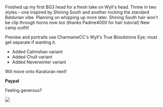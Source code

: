 Finished up my first BG3 head for a fresh take on Wyll's head.
Threw in two styles – one inspired by Shining South and another rocking the standard Baldurian vibe. Planning on whipping up more later.
Shining South hair won't be clip through horns now too (thanks Padme4000 for hair tutorial)
New camp outfit!

Preview and portraits use CharmaineCC's Wyll's True Bloodstone Eye; must get separate if wanting it.

- Added Calimshan variant
- Added Chult variant
- Added Neverwinter variant

Will move onto Karaturan next!

**Paypal**

Feeling generous?

[<img src="https://www.paypalobjects.com/en_GB/i/btn/btn_donate_LG.gif">](https://www.paypal.com/donate/?hosted_button_id=NVQCSZ8KVJFFU)
